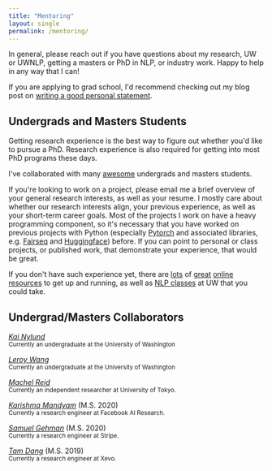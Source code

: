 ```yaml
---
title: "Mentoring"
layout: single
permalink: /mentoring/
---
```


In general, please reach out if you have questions about my research, UW or UWNLP, getting a masters or PhD in NLP, or industry work. Happy to help in any way that I can!

If you are applying to grad school, I'd recommend checking out my blog post on [writing a good personal statement](https://suchin.io/personal-statement-advice/).

## Undergrads and Masters Students

Getting research experience is the best way to figure out whether you'd like to pursue a PhD. Research experience is also required for getting into most PhD programs these days.

I've collaborated with many [awesome](##Undergrad/Masters-Collaborators) undergrads and masters students.

If you're looking to work on a project, please email me a brief overview of your general research interests, as well as your resume. I mostly care about whether our research interests align, your previous experience, as well as your short-term career goals. Most of the projects I work on have a heavy programming component, so it's necessary that you have worked on previous projects with Python (especially [Pytorch](https://pytorch.org/) and associated libraries, e.g. [Fairseq](https://github.com/pytorch/fairseq) and [Huggingface](https://huggingface.co/)) before. If you can point to personal or class projects, or published work, that demonstrate your experience, that would be great.

If you don't have such experience yet, there are [lots](https://huggingface.co/) of [great](http://web.stanford.edu/class/cs224n/) [online](https://github.com/jacobeisenstein/gt-nlp-class) [resources](https://web.stanford.edu/~jurafsky/slp3/) to get up and running, as well as [NLP classes](https://courses.cs.washington.edu/courses/cse517/) at UW that you could take.

## Undergrad/Masters Collaborators

*[Kai Nylund](https://www.linkedin.com/in/kai-nylund-806443174)*
<br><sup>Currently an undergraduate at the University of Washington</sup>

*[Leroy Wang](https://www.linkedin.com/in/leroy-wang)*
<br><sup>Currently an undergraduate at the University of Washington</sup>

*[Machel Reid](https://machelreid.github.io/)*
<br><sup>Currently an independent researcher at University of Tokyo.</sup>

*[Karishma Mandyam](https://kmandyam.github.io/)* (M.S. 2020)
<br><sup>Currently a research engineer at Facebook AI Research.</sup>

*[Samuel Gehman](https://github.com/thesamuel)* (M.S. 2020)
<br><sup>Currently a research engineer at Stripe.</sup>

*[Tam Dang](https://tamdang.io/)* (M.S. 2019)
<br><sup>Currently a research engineer at Xevo.</sup>
